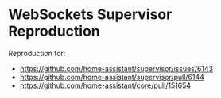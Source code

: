 # WebSockets Supervisor Reproduction

Reproduction for:

- https://github.com/home-assistant/supervisor/issues/6143
- https://github.com/home-assistant/supervisor/pull/6144
- https://github.com/home-assistant/core/pull/151654

